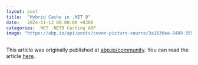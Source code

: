```yaml
---
layout: post
title:  "Hybrid Cache in .NET 9"
date:   2024-11-13 00:00:00 +0300
categories: .NET .NET9 Caching ABP
image: "https://abp.io/api/posts/cover-picture-source/3a1636ea-9489-3556-6056-092d3cbf35b1"
---
```


This article was originally published at [abp.io/community](https://abp.io/community). You can read the article [here](https://abp.io/community/articles/hybrid-cache-in-.net-9-5s0l2pa6).
